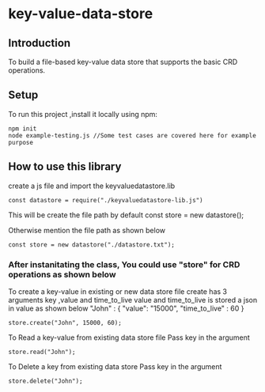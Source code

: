 # key-value-data-store

## Introduction

To build a file-based key-value data store that supports the basic CRD operations.

## Setup

To run this project ,install it locally using npm:

    npm init
    node example-testing.js //Some test cases are covered here for example purpose

## How to use this library

create a js file and import the keyvaluedatastore.lib

    const datastore = require("./keyvaluedatastore-lib.js")

This will be create the file path by default
const store = new datastore();

Otherwise mention the file path as shown below

    const store = new datastore("./datastore.txt");

### After instanitating the class, You could use "store" for CRD operations as shown below

To create a key-value in existing or new data store file
create has 3 arguments key ,value and time_to_live
value and time_to_live is stored a json in value as shown below
        "John" : {
        "value": "15000",
        "time_to_live" : 60
        }

    store.create("John", 15000, 60);

To Read a key-value from existing data store file
Pass key in the argument

    store.read("John");

To Delete a key from existing data store
Pass key in the argument

    store.delete("John");
